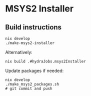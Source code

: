 # MSYS2 Installer

## Build instructions

```shell
nix develop
./make-msys2-installer
```

Alternatively:
```shell
nix build .#hydraJobs.msys2Installer
```

Update packages if needed:
```shell
nix develop
./make_msys2_packages.sh
# git commit and push
```